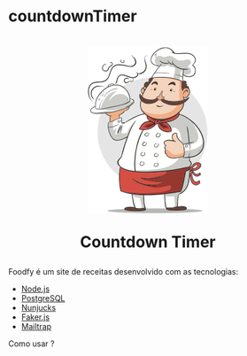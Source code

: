 # countdownTimer

<h1 align="center">
<img src="https://github.com/fagnercosta/Foodfy-FINAL/blob/main/public/img/chef.png?raw=true"/>
  

Countdown Timer 
</h1>


<p> Foodfy é um site de receitas desenvolvido com as tecnologias:

- [Node.js](https://nodejs.org/en/) 
- [PostgreSQL](https://www.postgresql.org/)
- [Nunjucks](https://mozilla.github.io/nunjucks/)
- [Faker.js](https://github.com/marak/Faker.js/)
- [Mailtrap](https://mailtrap.io)
   
  
<p>  </h2>Como usar ?</h2>
